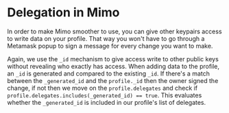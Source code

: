 # Delegation in Mimo

In order to make Mimo smoother to use, you can give other keypairs access to write data on your profile. That way you won't have to go through a Metamask popup to sign a message for every change you want to make.

Again, we use the `_id` mechanism to give access write to other public keys without revealing who exactly has access. When adding data to the profile, an `_id` is generated and compared to the existing `_id`. If there's a match between the `_generated_id` and the `profile._id` then the owner signed the change, if not then we move on the `profile.delegates` and check if `profile.delegates.includes(_generated_id) == true`. This evaluates whether the `_generated_id` is included in our profile's list of delegates.

